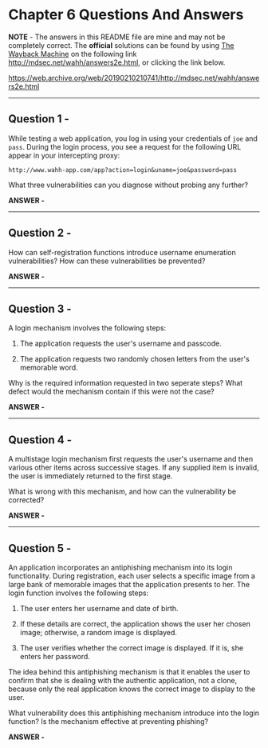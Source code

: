 # Chapter 6 Questions And Answers

**NOTE** - The answers in this README file are mine and may not be completely correct. The **official** solutions can be found by using [The Wayback Machine](https://web.archive.org/ "The WayBack Machine Website") on the following link http://mdsec.net/wahh/answers2e.html, or clicking the link below.

https://web.archive.org/web/20190210210741/http://mdsec.net/wahh/answers2e.html

---

## Question 1 -

While testing a web application, you log in using your credentials of ```joe``` and ```pass```. During the login process, you see a request for the following URL appear in your intercepting proxy:

```http://www.wahh-app.com/app?action=login&uname=joe&password=pass```

What three vulnerabilities can you diagnose without probing any further?

**ANSWER -**



---

## Question 2 -

How can self-registration functions introduce username enumeration vulnerabilities? How can these vulnerabilities be prevented?

**ANSWER -**



---

## Question 3 -

A login mechanism involves the following steps:

1. The application requests the user's username and passcode.

2. The application requests two randomly chosen letters from the user's memorable word.

Why is the required information requested in two seperate steps? What defect would the mechanism contain if this were not the case?

**ANSWER -**



---

## Question 4 -

A multistage login mechanism first requests the user's username and then various other items across successive stages. If any supplied item is invalid, the user is immediately returned to the first stage.

What is wrong with this mechanism, and how can the vulnerability be corrected?

**ANSWER -**



---

## Question 5 -

An application incorporates an antiphishing mechanism into its login functionality. During registration, each user selects a specific image from a large bank of memorable images that the application presents to her. The login function involves the following steps:

1. The user enters her username and date of birth.

2. If these details are correct, the application shows the user her chosen image; otherwise, a random image is displayed.

3. The user verifies whether the correct image is displayed. If it is, she enters her password.

The idea behind this antiphishing mechanism is that it enables the user to confirm that she is dealing with the authentic application, not a clone, because only the real application knows the correct image to display to the user.

What vulnerability does this antiphishing mechanism introduce into the login function? Is the mechanism effective at preventing phishing?

**ANSWER -**
